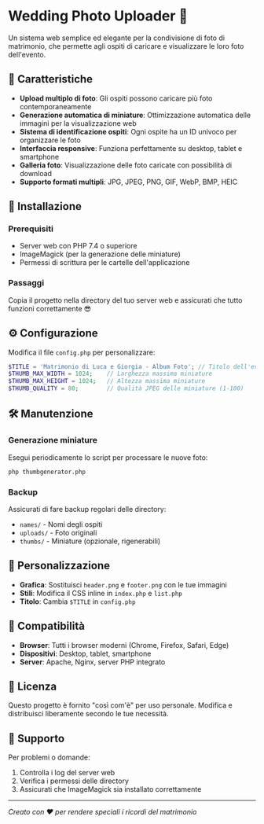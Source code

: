 # Wedding Photo Uploader 📸

Un sistema web semplice ed elegante per la condivisione di foto di matrimonio, che permette agli ospiti di caricare e visualizzare le loro foto dell'evento.

## 🌟 Caratteristiche

- **Upload multiplo di foto**: Gli ospiti possono caricare più foto contemporaneamente
- **Generazione automatica di miniature**: Ottimizzazione automatica delle immagini per la visualizzazione web
- **Sistema di identificazione ospiti**: Ogni ospite ha un ID univoco per organizzare le foto
- **Interfaccia responsive**: Funziona perfettamente su desktop, tablet e smartphone
- **Galleria foto**: Visualizzazione delle foto caricate con possibilità di download
- **Supporto formati multipli**: JPG, JPEG, PNG, GIF, WebP, BMP, HEIC

## 🚀 Installazione

### Prerequisiti

- Server web con PHP 7.4 o superiore
- ImageMagick (per la generazione delle miniature)
- Permessi di scrittura per le cartelle dell'applicazione

### Passaggi

Copia il progetto nella directory del tuo server web e assicurati che tutto funzioni correttamente 😎

## ⚙️ Configurazione

Modifica il file `config.php` per personalizzare:

```php
$TITLE = 'Matrimonio di Luca e Giorgia - Album Foto'; // Titolo dell'evento
$THUMB_MAX_WIDTH = 1024;    // Larghezza massima miniature
$THUMB_MAX_HEIGHT = 1024;   // Altezza massima miniature
$THUMB_QUALITY = 80;        // Qualità JPEG delle miniature (1-100)
```

## 🛠️ Manutenzione

### Generazione miniature
Esegui periodicamente lo script per processare le nuove foto:
```bash
php thumbgenerator.php
```

### Backup
Assicurati di fare backup regolari delle directory:
- `names/` - Nomi degli ospiti
- `uploads/` - Foto originali
- `thumbs/` - Miniature (opzionale, rigenerabili)

## 🎨 Personalizzazione

- **Grafica**: Sostituisci `header.png` e `footer.png` con le tue immagini
- **Stili**: Modifica il CSS inline in `index.php` e `list.php`
- **Titolo**: Cambia `$TITLE` in `config.php`

## 📱 Compatibilità

- **Browser**: Tutti i browser moderni (Chrome, Firefox, Safari, Edge)
- **Dispositivi**: Desktop, tablet, smartphone
- **Server**: Apache, Nginx, server PHP integrato

## 📄 Licenza

Questo progetto è fornito "così com'è" per uso personale. Modifica e distribuisci liberamente secondo le tue necessità.

## 🤝 Supporto

Per problemi o domande:
1. Controlla i log del server web
2. Verifica i permessi delle directory
3. Assicurati che ImageMagick sia installato correttamente

---

*Creato con ❤️ per rendere speciali i ricordi del matrimonio*